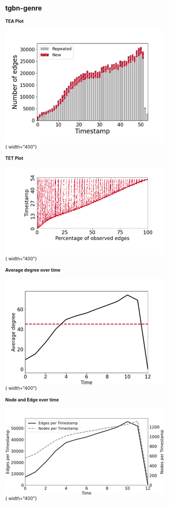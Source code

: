 ## tgbn-genre
#### TEA Plot
![image](TEA/tgbn-genre.png){ width="400"}
#### TET Plot
![image](TET/tgbn-genre.png){ width="400"}

#### Average degree over time
![image](degree/tgbn-genre_ave_degree_per_ts.png){ width="400"}


#### Node and Edge over time
![image](node_edge/tgbn-genre_node&edge_per_ts.png){ width="400"}
